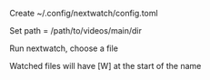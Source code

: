 Create ~/.config/nextwatch/config.toml

Set path = /path/to/videos/main/dir

Run nextwatch, choose a file

Watched files will have [W] at the start of the name
